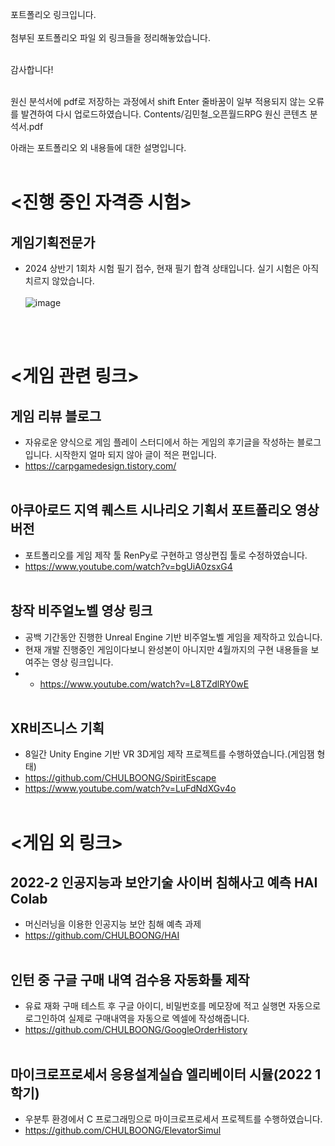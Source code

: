 포트폴리오 링크입니다. <br/><br/>
첨부된 포트폴리오 파일 외 링크들을 정리해놓았습니다. <br/><br/>

감사합니다! <br/><br/>

원신 분석서에 pdf로 저장하는 과정에서 shift Enter 줄바꿈이 일부 적용되지 않는 오류를 발견하여 다시 업로드하였습니다.
Contents/김민철_오픈월드RPG 원신 콘텐츠 분석서.pdf

아래는 포트폴리오 외 내용들에 대한 설명입니다. <br/><br/>



# <진행 중인 자격증 시험>
## 게임기획전문가
- 2024 상반기 1회차 시험 필기 접수, 현재 필기 합격 상태입니다. 실기 시험은 아직 치르지 않았습니다.<br/><br/>
![image](https://github.com/CHULBOONG/GameDesigner/assets/58451379/236a378c-097b-4a35-9e6a-ac959a67023a)

<br/><br/>

# <게임 관련 링크>
## 게임 리뷰 블로그
- 자유로운 양식으로 게임 플레이 스터디에서 하는 게임의 후기글을 작성하는 블로그입니다. 시작한지 얼마 되지 않아 글이 적은 편입니다.
- https://carpgamedesign.tistory.com/   <br/><br/>


## 아쿠아로드 지역 퀘스트 시나리오 기획서 포트폴리오 영상 버전
- 포트폴리오를 게임 제작 툴 RenPy로 구현하고 영상편집 툴로 수정하였습니다.
- https://www.youtube.com/watch?v=bgUiA0zsxG4   <br/><br/>

## 창작 비주얼노벨 영상 링크
- 공백 기간동안 진행한 Unreal Engine 기반 비주얼노벨 게임을 제작하고 있습니다.
- 현재 개발 진행중인 게임이다보니 완성본이 아니지만 4월까지의 구현 내용들을 보여주는 영상 링크입니다.
- - https://www.youtube.com/watch?v=L8TZdlRY0wE   <br/><br/>


## XR비즈니스 기획
- 8일간 Unity Engine 기반 VR 3D게임 제작 프로젝트를 수행하였습니다.(게임잼 형태)
- https://github.com/CHULBOONG/SpiritEscape <br/>
- https://www.youtube.com/watch?v=LuFdNdXGv4o <br/><br/>

# <게임 외 링크>
## 2022-2 인공지능과 보안기술 사이버 침해사고 예측 HAI Colab
 - 머신러닝을 이용한 인공지능 보안 침해 예측 과제
 - https://github.com/CHULBOONG/HAI   <br/><br/>

 
## 인턴 중 구글 구매 내역 검수용 자동화툴 제작
 - 유료 재화 구매 테스트 후 구글 아이디, 비밀번호를 메모장에 적고 실행면 자동으로 로그인하여 실제로 구매내역을 자동으로 엑셀에 작성해줍니다.
 - https://github.com/CHULBOONG/GoogleOrderHistory   <br/><br/>

 
## 마이크로프로세서 응용설계실습 엘리베이터 시뮬(2022 1학기)
 - 우분투 환경에서 C 프로그래밍으로 마이크로프로세서 프로젝트를 수행하였습니다. 
 - https://github.com/CHULBOONG/ElevatorSimul
